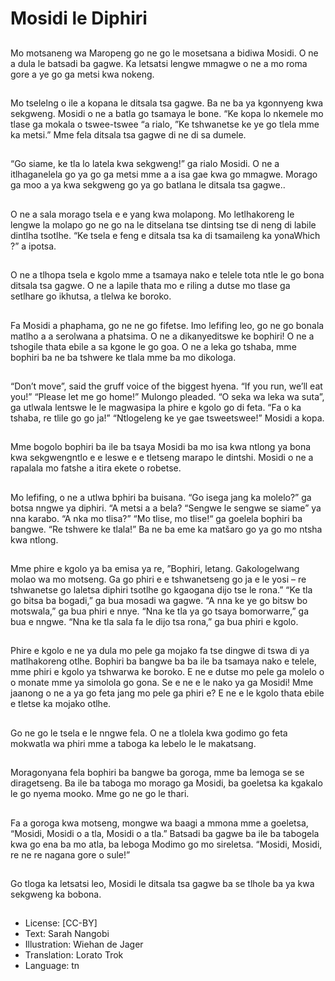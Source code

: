 # Mosidi le Diphiri

##
Mo motsaneng wa Maropeng go
ne go le mosetsana a bidiwa
Mosidi. O ne a dula le batsadi
ba gagwe.
Ka letsatsi lengwe mmagwe o
ne a mo roma gore a ye go ga
metsi kwa nokeng.

##
Mo tselelng o ile a kopana le
ditsala tsa gagwe. Ba ne ba ya
kgonnyeng kwa sekgweng.
Mosidi o ne a batla go tsamaya
le bone.
“Ke kopa lo nkemele mo tlase
ga mokala o tswee-tswee “a
rialo, ”Ke tshwanetse ke ye go
tlela mme ka metsi.”
Mme fela ditsala tsa gagwe di
ne di sa dumele.

##
“Go siame, ke tla lo latela kwa
sekgweng!” ga rialo Mosidi.
O ne a itlhaganelela go ya go
ga metsi mme a a isa gae kwa
go mmagwe.
Morago ga moo a ya kwa
sekgweng go ya go batlana le
ditsala tsa gagwe..

##
O ne a sala morago tsela e e
yang kwa molapong.
Mo letlhakoreng le lengwe la
molapo go ne go na le ditselana
tse dintsing tse di neng di labile
dintlha tsotlhe.
“Ke tsela e feng e ditsala tsa ka
di tsamaileng ka yonaWhich ?”
a ipotsa.

##
O ne a tlhopa tsela e kgolo
mme a tsamaya nako e telele
tota ntle le go bona ditsala tsa
gagwe.
O ne a lapile thata mo e riling a
dutse mo tlase ga setlhare go
ikhutsa, a tlelwa ke boroko.

##
Fa Mosidi a phaphama, go ne ne
go fifetse. Imo lefifing leo, go ne
go bonala matlho a a serolwana
a phatsima. O ne a
dikanyeditswe ke bophiri!
O ne a tshogile thata ebile a sa
kgone le go goa. O ne a leka go
tshaba, mme bophiri ba ne ba
tshwere ke tlala mme ba mo
dikologa.

##
“Don’t move”, said the gruff
voice of the biggest hyena.
“If you run, we’ll eat you!”
“Please let me go home!”
Mulongo pleaded.
“O seka wa leka wa suta”, ga
utlwala lentswe le le magwasipa
la phire e kgolo go di feta.
“Fa o ka tshaba, re tlile go go
ja!”
“Ntlogeleng ke ye gae tsweetswee!” Mosidi a kopa.

##
Mme bogolo bophiri ba ile ba
tsaya Mosidi ba mo isa kwa
ntlong ya bona kwa sekgwengntlo e e leswe e e tletseng
marapo le dintshi.
Mosidi o ne a rapalala mo
fatshe a itira ekete o robetse.

##
Mo lefifing, o ne a utlwa bphiri
ba buisana.
“Go isega jang ka molelo?” ga
botsa nngwe ya diphiri. “A metsi
a a bela?
“Sengwe le sengwe se siame”
ya nna karabo. “A nka mo
tlisa?”
“Mo tlise, mo tlise!“ ga goelela
bophiri ba bangwe. “Re tshwere
ke tlala!”
Ba ne ba eme ka matšaro go ya
go mo ntsha kwa ntlong.

##
Mme phire e kgolo ya ba emisa
ya re, ”Bophiri, letang.
Gakologelwang molao wa mo
motseng. Ga go phiri e e
tshwanetseng go ja e le yosi –
re tshwanetse go laletsa diphiri
tsotlhe go kgaogana dijo tse le
rona.”
“Ke tla go bitsa ba bogadi,” ga
bua mosadi wa gagwe.
“A nna ke ye go bitsw bo
motswala,” ga bua phiri e nnye.
“Nna ke tla ya go tsaya
bomorwarre,” ga bua e nngwe.
“Nna ke tla sala fa le dijo tsa
rona,” ga bua phiri e kgolo.

##
Phire e kgolo e ne ya dula mo
pele ga mojako fa tse dingwe di
tswa di ya matlhakoreng otlhe.
Bophiri ba bangwe ba ba ile ba
tsamaya nako e telele, mme
phiri e kgolo ya tshwarwa ke
boroko. E ne e dutse mo pele ga
molelo o o monate mme ya
simolola go gona.
Se e ne e le nako ya ga Mosidi!
Mme jaanong o ne a ya go feta
jang mo pele ga phiri e? E ne e
le kgolo thata ebile e tletse ka
mojako otlhe.

##
Go ne go le tsela e le nngwe
fela.
O ne a tlolela kwa godimo go
feta mokwatla wa phiri mme a
taboga ka lebelo le le
makatsang.

##
Moragonyana fela bophiri ba
bangwe ba goroga, mme ba
lemoga se se diragetseng. Ba
ile ba taboga mo morago ga
Mosidi, ba goeletsa ka kgakalo
le go nyema mooko. Mme go ne
go le thari.

##
Fa a goroga kwa motseng,
mongwe wa baagi a mmona
mme a goeletsa, “Mosidi, Mosidi
o a tla, Mosidi o a tla.”
Batsadi ba gagwe ba ile ba
tabogela kwa go ena ba mo
atla, ba leboga Modimo go mo
sireletsa. “Mosidi, Mosidi, re ne
re nagana gore o sule!”

##
Go tloga ka letsatsi leo, Mosidi le ditsala tsa gagwe ba se tlhole ba ya kwa
sekgweng ka bobona.

##
* License: [CC-BY]
* Text: Sarah Nangobi
* Illustration: Wiehan de Jager
* Translation: Lorato Trok
* Language: tn
